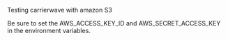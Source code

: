 Testing carrierwave with amazon S3

Be sure to set the AWS_ACCESS_KEY_ID and AWS_SECRET_ACCESS_KEY in the environment variables.
